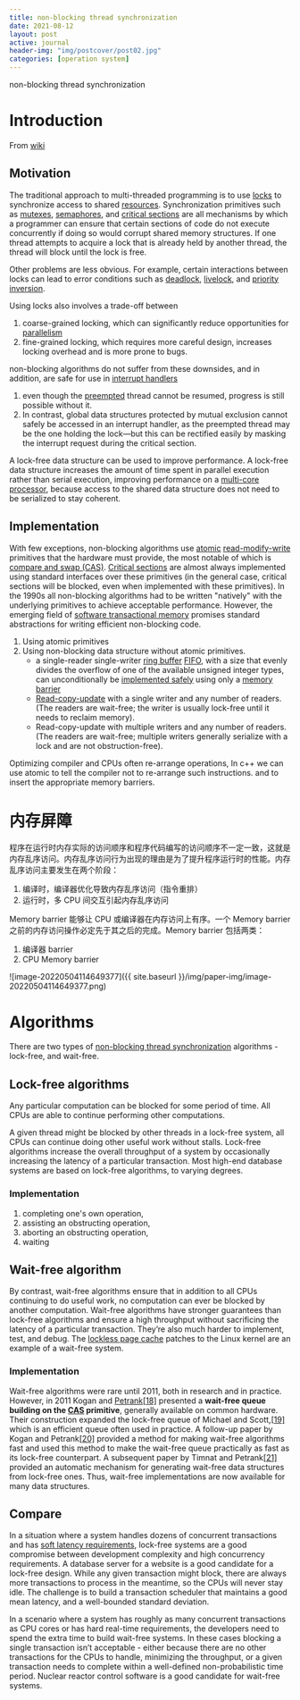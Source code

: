 ```yaml
---
title: non-blocking thread synchronization
date: 2021-08-12
layout: post
active: journal
header-img: "img/postcover/post02.jpg"
categories: [operation system]
---
```


non-blocking thread synchronization

# Introduction

From [wiki](https://en.wikipedia.org/wiki/Non-blocking_algorithm)

## Motivation

The traditional approach to multi-threaded programming is to use [locks](https://en.wikipedia.org/wiki/Lock_(computer_science)) to synchronize access to shared [resources](https://en.wikipedia.org/wiki/Resource_(computer_science)). Synchronization primitives such as [mutexes](https://en.wikipedia.org/wiki/Mutual_exclusion), [semaphores](https://en.wikipedia.org/wiki/Semaphore_(programming)), and [critical sections](https://en.wikipedia.org/wiki/Critical_section) are all mechanisms by which a programmer can ensure that certain sections of code do not execute concurrently if doing so would corrupt shared memory structures. If one thread attempts to acquire a lock that is already held by another thread, the thread will block until the lock is free.

Other problems are less obvious. For example, certain interactions between locks can lead to error conditions such as [deadlock](https://en.wikipedia.org/wiki/Deadlock), [livelock](https://en.wikipedia.org/wiki/Livelock), and [priority inversion](https://en.wikipedia.org/wiki/Priority_inversion).

Using locks also involves a trade-off between 

1. coarse-grained locking, which can significantly reduce opportunities for [parallelism](https://en.wikipedia.org/wiki/Parallel_computing) 
2. fine-grained locking, which requires more careful design, increases locking overhead and is more prone to bugs.

non-blocking algorithms do not suffer from these downsides, and in addition, are safe for use in [interrupt handlers](https://en.wikipedia.org/wiki/Interrupt_handler)

1. even though the [preempted](https://en.wikipedia.org/wiki/Pre-emptive_multitasking) thread cannot be resumed, progress is still possible without it.
2. In contrast, global data structures protected by mutual exclusion cannot safely be accessed in an interrupt handler, as the preempted thread may be the one holding the lock—but this can be rectified easily by masking the interrupt request during the critical section.

A lock-free data structure can be used to improve performance. A lock-free data structure increases the amount of time spent in parallel execution rather than serial execution, improving performance on a [multi-core processor](https://en.wikipedia.org/wiki/Multi-core_processor), because access to the shared data structure does not need to be serialized to stay coherent.

## Implementation

With few exceptions, non-blocking algorithms use [atomic](https://en.wikipedia.org/wiki/Linearizability) [read-modify-write](https://en.wikipedia.org/wiki/Read-modify-write) primitives that the hardware must provide, the most notable of which is [compare and swap (CAS)](https://en.wikipedia.org/wiki/Compare-and-swap). [Critical sections](https://en.wikipedia.org/wiki/Critical_section) are almost always implemented using standard interfaces over these primitives (in the general case, critical sections will be blocked, even when implemented with these primitives). In the 1990s all non-blocking algorithms had to be written "natively" with the underlying primitives to achieve acceptable performance. However, the emerging field of [software transactional memory](https://en.wikipedia.org/wiki/Software_transactional_memory) promises standard abstractions for writing efficient non-blocking code.

1. Using atomic primitives
2. Using non-blocking data structure without atomic primitives. 
   - a single-reader single-writer [ring buffer](https://en.wikipedia.org/wiki/Circular_buffer) [FIFO](https://en.wikipedia.org/wiki/FIFO_(computing_and_electronics)), with a size that evenly divides the overflow of one of the available unsigned integer types, can unconditionally be [implemented safely](https://en.wikipedia.org/wiki/Producer–consumer_problem#Without_semaphores_or_monitors) using only a [memory barrier](https://en.wikipedia.org/wiki/Memory_barrier)
   - [Read-copy-update](https://en.wikipedia.org/wiki/Read-copy-update) with a single writer and any number of readers. (The readers are wait-free; the writer is usually lock-free until it needs to reclaim memory).
   - Read-copy-update with multiple writers and any number of readers. (The readers are wait-free; multiple writers generally serialize with a lock and are not obstruction-free).

Optimizing compiler and CPUs often re-arrange operations, In c++ we can use atomic to tell the compiler not to re-arrange such instructions. and to insert the appropriate memory barriers. 

# 内存屏障

程序在运行时内存实际的访问顺序和程序代码编写的访问顺序不一定一致，这就是内存乱序访问。内存乱序访问行为出现的理由是为了提升程序运行时的性能。内存乱序访问主要发生在两个阶段：

1. 编译时，编译器优化导致内存乱序访问（指令重排）
2. 运行时，多 CPU 间交互引起内存乱序访问

Memory barrier 能够让 CPU 或编译器在内存访问上有序。一个 Memory barrier 之前的内存访问操作必定先于其之后的完成。Memory barrier 包括两类：

1. 编译器 barrier
2. CPU Memory barrier

![image-20220504114649377]({{ site.baseurl }}/img/paper-img/image-20220504114649377.png)

# Algorithms

There are two types of [non-blocking thread synchronization](http://en.wikipedia.org/wiki/Non-blocking_synchronization) algorithms - lock-free, and wait-free.

## Lock-free algorithms

Any particular computation can be blocked for some period of time. All CPUs are able to continue performing other computations. 

A given thread might be blocked by other threads in a lock-free system, all CPUs can continue doing other useful work without stalls. Lock-free algorithms increase the overall throughput of a system by occasionally increasing the latency of a particular transaction. Most high-end database systems are based on lock-free algorithms, to varying degrees.

### Implementation

1. completing one's own operation, 
2. assisting an obstructing operation, 
3. aborting an obstructing operation,  
4. waiting



## Wait-free algorithm

By contrast, wait-free algorithms ensure that in addition to all CPUs continuing to do useful work, no computation can ever be blocked by another computation. Wait-free algorithms have stronger guarantees than lock-free algorithms and ensure a high throughput without sacrificing the latency of a particular transaction. They’re also much harder to implement, test, and debug. The [lockless page cache](http://lwn.net/Articles/291826/) patches to the Linux kernel are an example of a wait-free system.

### Implementation

Wait-free algorithms were rare until 2011, both in research and in practice. However, in 2011 Kogan and [Petrank](https://en.wikipedia.org/wiki/Erez_Petrank)[[18\]](https://en.wikipedia.org/wiki/Non-blocking_algorithm#cite_note-wf-queue-18) presented a **wait-free queue building on the [CAS](https://en.wikipedia.org/wiki/Compare-and-swap) primitive**, generally available on common hardware. Their construction expanded the lock-free queue of Michael and Scott,[[19\]](https://en.wikipedia.org/wiki/Non-blocking_algorithm#cite_note-lf-queue-19) which is an efficient queue often used in practice. A follow-up paper by Kogan and Petrank[[20\]](https://en.wikipedia.org/wiki/Non-blocking_algorithm#cite_note-wf-fpsp-20) provided a method for making wait-free algorithms fast and used this method to make the wait-free queue practically as fast as its lock-free counterpart. A subsequent paper by Timnat and Petrank[[21\]](https://en.wikipedia.org/wiki/Non-blocking_algorithm#cite_note-wf-simulation-21) provided an automatic mechanism for generating wait-free data structures from lock-free ones. Thus, wait-free implementations are now available for many data structures.

## Compare

In a situation where a system handles dozens of concurrent transactions and has [soft latency requirements](http://en.wikipedia.org/wiki/Real-time_computing#Hard_and_soft_real-time_systems), lock-free systems are a good compromise between development complexity and high concurrency requirements. A database server for a website is a good candidate for a lock-free design. While any given transaction might block, there are always more transactions to process in the meantime, so the CPUs will never stay idle. The challenge is to build a transaction scheduler that maintains a good mean latency, and a well-bounded standard deviation.

In a scenario where a system has roughly as many concurrent transactions as CPU cores or has hard real-time requirements, the developers need to spend the extra time to build wait-free systems. In these cases blocking a single transaction isn’t acceptable - either because there are no other transactions for the CPUs to handle, minimizing the throughput, or a given transaction needs to complete within a well-defined non-probabilistic time period. Nuclear reactor control software is a good candidate for wait-free systems.

